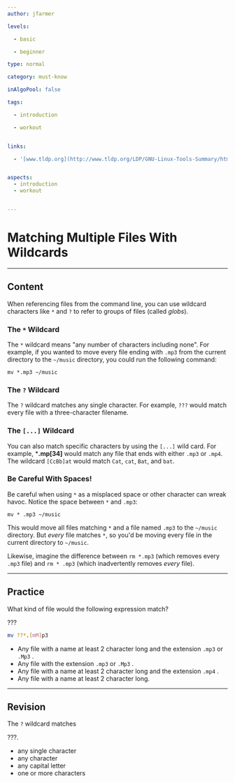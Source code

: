 ```yaml
---
author: jfarmer

levels:

  - basic

  - beginner

type: normal

category: must-know

inAlgoPool: false

tags:

  - introduction

  - workout


links:

  - '[www.tldp.org](http://www.tldp.org/LDP/GNU-Linux-Tools-Summary/html/x11655.htm){website}'


aspects:
  - introduction
  - workout


---
```


# Matching Multiple Files With Wildcards

---
## Content

When referencing files from the command line, you can use wildcard characters like `*` and `?` to refer to groups of files (called *globs*).

### The `*` Wildcard

The `*` wildcard means "any number of characters including none".  For example, if you wanted to move every file ending with `.mp3` from the current directory to the `~/music` directory, you could run the following command:

```shell
mv *.mp3 ~/music
```

### The `?` Wildcard

The `?` wildcard matches any single character.  For example, `???` would match every file with a three-character filename.

### The `[...]` Wildcard

You can also match specific characters by using the `[...]` wild card.  For example, ***.mp&#91;34&#93;** would match any file that ends with either `.mp3` or `.mp4`.  The wildcard `[CcBb]at` would match `Cat`, `cat`, `Bat`, and `bat`.

### Be Careful With Spaces!

Be careful when using `*` as a misplaced space or other character can wreak havoc.  Notice the space between `*` and `.mp3`:

```shell
mv * .mp3 ~/music
```

This would move all files matching `*` and a file named `.mp3` to the `~/music` directory.  But *every* file matches `*`, so you'd be moving every file in the current directory to `~/music`.

Likewise, imagine the difference between `rm *.mp3` (which removes every `.mp3` file) and `rm * .mp3` (which inadvertently removes *every* file).

---
## Practice

What kind of file would the following expression match? 

???

```bash
mv ??*.[mM]p3
```

* Any file with  a name at least 2 character long and the extension `.mp3` or `.Mp3` .
* Any file with the extension `.mp3` or `.Mp3` .
* Any file with a name at least 2 character long and the extension `.mp4` .
* Any file with a name at least 2 character long.

---
## Revision

The `?` wildcard matches

 ???.

* any single character
* any character
* any capital letter
* one or more characters

 
 
